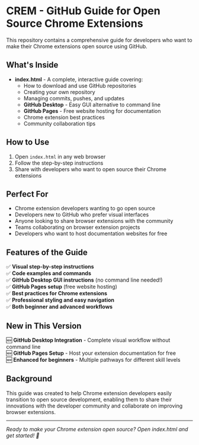 # CREM - GitHub Guide for Open Source Chrome Extensions

This repository contains a comprehensive guide for developers who want to make their Chrome extensions open source using GitHub.

## What's Inside

- **index.html** - A complete, interactive guide covering:
  - How to download and use GitHub repositories
  - Creating your own repository  
  - Managing commits, pushes, and updates
  - **GitHub Desktop** - Easy GUI alternative to command line
  - **GitHub Pages** - Free website hosting for documentation
  - Chrome extension best practices
  - Community collaboration tips

## How to Use

1. Open `index.html` in any web browser
2. Follow the step-by-step instructions
3. Share with developers who want to open source their Chrome extensions

## Perfect For

- Chrome extension developers wanting to go open source
- Developers new to GitHub who prefer visual interfaces
- Anyone looking to share browser extensions with the community
- Teams collaborating on browser extension projects
- Developers who want to host documentation websites for free

## Features of the Guide

✅ **Visual step-by-step instructions**  
✅ **Code examples and commands**  
✅ **GitHub Desktop GUI instructions** (no command line needed!)  
✅ **GitHub Pages setup** (free website hosting)  
✅ **Best practices for Chrome extensions**  
✅ **Professional styling and easy navigation**  
✅ **Both beginner and advanced workflows**  

## New in This Version

🆕 **GitHub Desktop Integration** - Complete visual workflow without command line  
🆕 **GitHub Pages Setup** - Host your extension documentation for free  
🆕 **Enhanced for beginners** - Multiple pathways for different skill levels  

## Background

This guide was created to help Chrome extension developers easily transition to open source development, enabling them to share their innovations with the developer community and collaborate on improving browser extensions.

---

*Ready to make your Chrome extension open source? Open index.html and get started! 🚀*